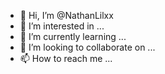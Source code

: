 - 👋 Hi, I’m @NathanLilxx
- 👀 I’m interested in ...
- 🌱 I’m currently learning ...
- 💞️ I’m looking to collaborate on ...
- 📫 How to reach me ...

<!---
NathanLilxx/NathanLilxx is a ✨ special ✨ repository because its `README.md` (this file) appears on your GitHub profile.
You can click the Preview link to take a look at your changes.
--->
